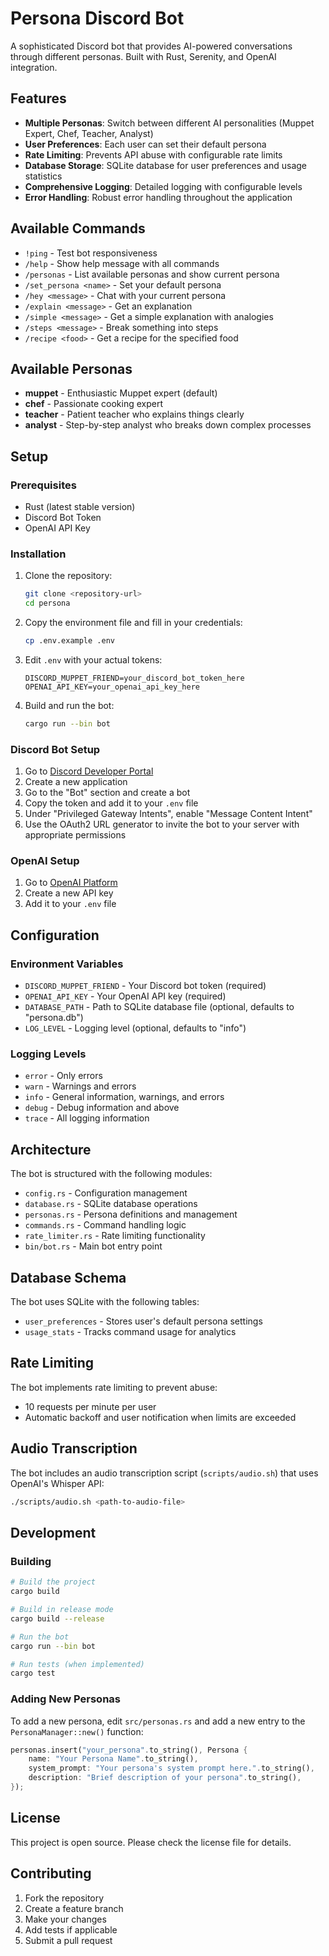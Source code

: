 # Persona Discord Bot

A sophisticated Discord bot that provides AI-powered conversations through different personas. Built with Rust, Serenity, and OpenAI integration.

## Features

- **Multiple Personas**: Switch between different AI personalities (Muppet Expert, Chef, Teacher, Analyst)
- **User Preferences**: Each user can set their default persona
- **Rate Limiting**: Prevents API abuse with configurable rate limits
- **Database Storage**: SQLite database for user preferences and usage statistics
- **Comprehensive Logging**: Detailed logging with configurable levels
- **Error Handling**: Robust error handling throughout the application

## Available Commands

- `!ping` - Test bot responsiveness
- `/help` - Show help message with all commands
- `/personas` - List available personas and show current persona
- `/set_persona <name>` - Set your default persona
- `/hey <message>` - Chat with your current persona
- `/explain <message>` - Get an explanation
- `/simple <message>` - Get a simple explanation with analogies
- `/steps <message>` - Break something into steps
- `/recipe <food>` - Get a recipe for the specified food

## Available Personas

- **muppet** - Enthusiastic Muppet expert (default)
- **chef** - Passionate cooking expert
- **teacher** - Patient teacher who explains things clearly
- **analyst** - Step-by-step analyst who breaks down complex processes

## Setup

### Prerequisites

- Rust (latest stable version)
- Discord Bot Token
- OpenAI API Key

### Installation

1. Clone the repository:
   ```bash
   git clone <repository-url>
   cd persona
   ```

2. Copy the environment file and fill in your credentials:
   ```bash
   cp .env.example .env
   ```

3. Edit `.env` with your actual tokens:
   ```
   DISCORD_MUPPET_FRIEND=your_discord_bot_token_here
   OPENAI_API_KEY=your_openai_api_key_here
   ```

4. Build and run the bot:
   ```bash
   cargo run --bin bot
   ```

### Discord Bot Setup

1. Go to [Discord Developer Portal](https://discord.com/developers/applications)
2. Create a new application
3. Go to the "Bot" section and create a bot
4. Copy the token and add it to your `.env` file
5. Under "Privileged Gateway Intents", enable "Message Content Intent"
6. Use the OAuth2 URL generator to invite the bot to your server with appropriate permissions

### OpenAI Setup

1. Go to [OpenAI Platform](https://platform.openai.com/api-keys)
2. Create a new API key
3. Add it to your `.env` file

## Configuration

### Environment Variables

- `DISCORD_MUPPET_FRIEND` - Your Discord bot token (required)
- `OPENAI_API_KEY` - Your OpenAI API key (required)
- `DATABASE_PATH` - Path to SQLite database file (optional, defaults to "persona.db")
- `LOG_LEVEL` - Logging level (optional, defaults to "info")

### Logging Levels

- `error` - Only errors
- `warn` - Warnings and errors
- `info` - General information, warnings, and errors
- `debug` - Debug information and above
- `trace` - All logging information

## Architecture

The bot is structured with the following modules:

- `config.rs` - Configuration management
- `database.rs` - SQLite database operations
- `personas.rs` - Persona definitions and management
- `commands.rs` - Command handling logic
- `rate_limiter.rs` - Rate limiting functionality
- `bin/bot.rs` - Main bot entry point

## Database Schema

The bot uses SQLite with the following tables:

- `user_preferences` - Stores user's default persona settings
- `usage_stats` - Tracks command usage for analytics

## Rate Limiting

The bot implements rate limiting to prevent abuse:
- 10 requests per minute per user
- Automatic backoff and user notification when limits are exceeded

## Audio Transcription

The bot includes an audio transcription script (`scripts/audio.sh`) that uses OpenAI's Whisper API:

```bash
./scripts/audio.sh <path-to-audio-file>
```

## Development

### Building

```bash
# Build the project
cargo build

# Build in release mode
cargo build --release

# Run the bot
cargo run --bin bot

# Run tests (when implemented)
cargo test
```

### Adding New Personas

To add a new persona, edit `src/personas.rs` and add a new entry to the `PersonaManager::new()` function:

```rust
personas.insert("your_persona".to_string(), Persona {
    name: "Your Persona Name".to_string(),
    system_prompt: "Your persona's system prompt here.".to_string(),
    description: "Brief description of your persona".to_string(),
});
```

## License

This project is open source. Please check the license file for details.

## Contributing

1. Fork the repository
2. Create a feature branch
3. Make your changes
4. Add tests if applicable
5. Submit a pull request